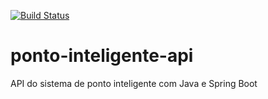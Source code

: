 [![Build Status](https://travis-ci.org/romulo-de-m-caribe/ponto-inteligente-api.svg?branch=master)](https://travis-ci.org/romulo-de-m-caribe/ponto-inteligente-api)
# ponto-inteligente-api
API do sistema de ponto inteligente com Java e Spring Boot
